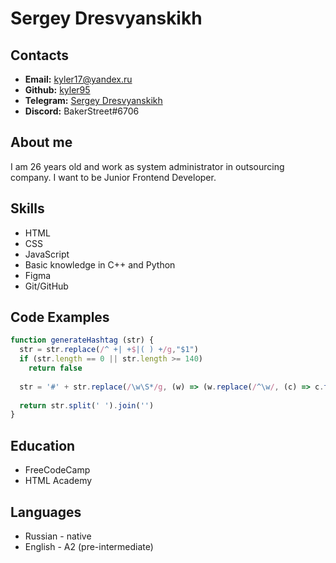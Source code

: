# Sergey Dresvyanskikh

## Contacts

- **Email:** kyler17@yandex.ru
- **Github:** [kyler95](https://github.com/kyler95)
- **Telegram:** [Sergey Dresvyanskikh](https://t.me/baker_sd)
- **Discord:** BakerStreet#6706

## About me

I am 26 years old and work as system administrator in outsourcing company. I want to be Junior Frontend Developer.

## Skills

- HTML
- CSS
- JavaScript
- Basic knowledge in C++ and Python
- Figma
- Git/GitHub

## Code Examples

```javascript
function generateHashtag (str) {
  str = str.replace(/^ +| +$|( ) +/g,"$1")
  if (str.length == 0 || str.length >= 140)
    return false
  
  str = '#' + str.replace(/\w\S*/g, (w) => (w.replace(/^\w/, (c) => c.toUpperCase())));
  
  return str.split(' ').join('')
}
```

## Education

- FreeCodeCamp
- HTML Academy

## Languages

- Russian - native
- English - A2 (pre-intermediate)
